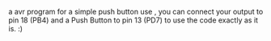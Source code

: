 a avr program for a simple push button use , you can connect your output to pin 18 (PB4) and a Push Button to pin  13 (PD7) to use the code exactly as it is. :)
